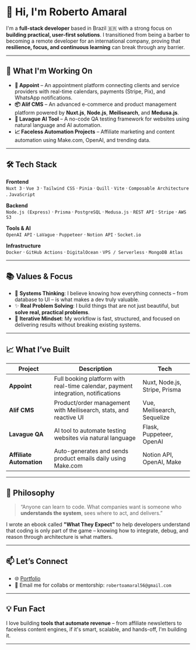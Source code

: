 # 👋 Hi, I'm Roberto Amaral

I'm a **full-stack developer** based in Brazil 🇧🇷 with a strong focus on **building practical, user-first solutions**. I transitioned from being a barber to becoming a remote developer for an international company, proving that **resilience, focus, and continuous learning** can break through any barrier.

---

## 🚀 What I'm Working On

- **📱 Appoint** – An appointment platform connecting clients and service providers with real-time calendars, payments (Stripe, Pix), and WhatsApp notifications.
- **📦 Alif CMS** – An advanced e-commerce and product management platform powered by **Nuxt.js**, **Node.js**, **Meilisearch**, and **Medusa.js**.
- **🧠 Lavague AI Tool** – A no-code QA testing framework for websites using natural language and AI automation.
- **📈 Faceless Automation Projects** – Affiliate marketing and content automation using Make.com, OpenAI, and trending data.

---

## 🛠️ Tech Stack

**Frontend**  
`Nuxt 3` · `Vue 3` · `Tailwind CSS` · `Pinia` · `Quill` · `Vite` · `Composable Architecture` . `JavaScript`

**Backend**  
`Node.js (Express)` · `Prisma` · `PostgreSQL` · `Medusa.js` · `REST API` · `Stripe` · `AWS S3`

**Tools & AI**  
`OpenAI API` · `LaVague` · `Puppeteer` · `Notion API` · `Socket.io`

**Infrastructure**  
`Docker` · `GitHub Actions` · `DigitalOcean` · `VPS / Serverless` · `MongoDB Atlas`  

---

## 📚 Values & Focus

- 🧠 **Systems Thinking**: I believe knowing how everything connects – from database to UI – is what makes a dev truly valuable.
- ✨ **Real Problem Solving**: I build things that are not just beautiful, but **solve real, practical problems**.
- 🔄 **Iterative Mindset**: My workflow is fast, structured, and focused on delivering results without breaking existing systems.

---

## 📈 What I’ve Built

| Project | Description | Tech |
|--------|-------------|------|
| **Appoint** | Full booking platform with real-time calendar, payment integration, notifications | Nuxt, Node.js, Stripe, Prisma |
| **Alif CMS** | Product/order management with Meilisearch, stats, and reactive UI | Vue, Meilisearch, Sequelize |
| **Lavague QA** | AI tool to automate testing websites via natural language | Flask, Puppeteer, OpenAI |
| **Affiliate Automation** | Auto-generates and sends product emails daily using Make.com | Notion API, OpenAI, Make |

---

## 🧩 Philosophy

> “Anyone can learn to code. What companies want is someone who **understands the system**, sees where to act, and delivers.”

I wrote an ebook called **"What They Expect"** to help developers understand that coding is only part of the game – knowing how to integrate, debug, and reason through architecture is what matters.

---

## 📫 Let’s Connect

- 🌐 [Portfolio ](https://betows.github.io)
- 📧 Email me for collabs or mentorship: `robertoamaral56@gmail.com`

---

## 💡 Fun Fact

I love building **tools that automate revenue** – from affiliate newsletters to faceless content engines, if it's smart, scalable, and hands-off, I'm building it.

---
